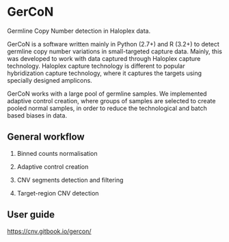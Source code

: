 # GerCoN
Germline Copy Number detection in Haloplex data. 

GerCoN is a software written mainly in Python (2.7+) and R (3.2+) to detect germline copy number variations in small-targeted capture data. Mainly, this was developed to work with data captured through Haloplex capture technology. Haloplex capture technology is different to popular hybridization capture technology, where it captures the targets using specially designed amplicons. 

GerCoN works with a large pool of germline samples. We implemented adaptive control creation, where groups of samples are selected to create pooled normal samples, in order to reduce the technological and batch based biases in data.

## General workflow

1.	Binned counts normalisation

2.	Adaptive control creation

3.	CNV segments detection and filtering

4.	Target-region CNV detection

## User guide

https://cnv.gitbook.io/gercon/
